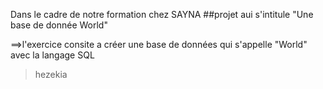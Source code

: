Dans le cadre de notre formation chez SAYNA 
##projet aui s'intitule "Une base de donnée World"

==>l'exercice consite a créer une base de données qui s'appelle "World"
avec la langage SQL

>hezekia